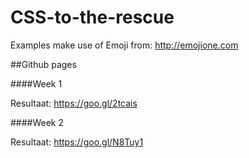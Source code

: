 # CSS-to-the-rescue

Examples make use of Emoji from: http://emojione.com

##Github pages


####Week 1

Resultaat: https://goo.gl/2tcais

####Week 2

Resultaat: https://goo.gl/N8Tuy1

